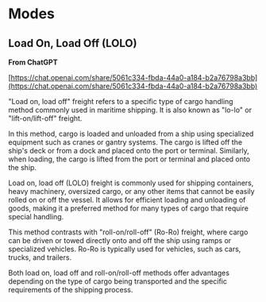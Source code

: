# Modes

## Load On, Load Off (LOLO)

**From ChatGPT**

[https://chat.openai.com/share/5061c334-fbda-44a0-a184-b2a76798a3bb](https://chat.openai.com/share/5061c334-fbda-44a0-a184-b2a76798a3bb)

"Load on, load off" freight refers to a specific type of cargo handling method commonly used in maritime shipping. It is also known as "lo-lo" or "lift-on/lift-off" freight.

In this method, cargo is loaded and unloaded from a ship using specialized equipment such as cranes or gantry systems. The cargo is lifted off the ship's deck or from a dock and placed onto the port or terminal. Similarly, when loading, the cargo is lifted from the port or terminal and placed onto the ship.

Load on, load off (LOLO) freight is commonly used for shipping containers, heavy machinery, oversized cargo, or any other items that cannot be easily rolled on or off the vessel. It allows for efficient loading and unloading of goods, making it a preferred method for many types of cargo that require special handling.

This method contrasts with "roll-on/roll-off" (Ro-Ro) freight, where cargo can be driven or towed directly onto and off the ship using ramps or specialized vehicles. Ro-Ro is typically used for vehicles, such as cars, trucks, and trailers.

Both load on, load off and roll-on/roll-off methods offer advantages depending on the type of cargo being transported and the specific requirements of the shipping process.
